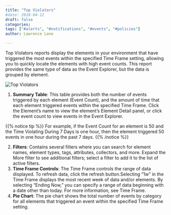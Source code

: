 ```yaml
---
title: "Top Violators"
#date: 2018-04-12
draft: false
categories:
tags: ["#alerts", "#notifications", "#events", "#policies"]
author: Lawrence Lane

---
```

Top Violators reports display the elements in your environment that have triggered the most events within the specified Time Frame setting, allowing you to quickly locate the elements with high event counts. This report provides the same type of data as the Event Explorer, but the data is grouped by element.

![Top Violators](/images/top-violators/top-violators.png)

1. **Summary Table**: This table provides both the number of events triggered by each element (Event Count), and the amount of time that each element triggered events within the specified Time Frame. Click the Element’s name to view the element’s Element Detail panel, or click the event count to view events in the Event Explorer.


{{% notice tip %}}
For example, if the Event Count for an element is 50 and the Time Violating During 7 Days is one hour, then the element triggered 50 events in one hour during the past 7 days.
{{% /notice %}}

2. **Filters**: Contains several filters where you can search for element names, element types, tags, attributes, collectors, and more. Expand the More filter to see additional filters; select a filter to add it to the list of active filters.
3. **Time Frame Controls**: The Time Frame controls the range of data displayed. To refresh data, click the refresh  button.Selecting “1w” in the Time Frame displays the most recent week of data and/or elements. By selecting “Ending Now,” you can specify a range of data beginning with a date other than today. For more information, see Time Frame.
4. **Pie Chart**: The pie chart shows the total number of events by category for all elements that triggered an event within the specified Time Frame setting.
